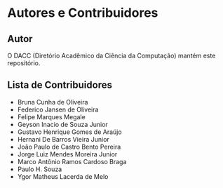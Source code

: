 # Autores e Contribuidores

## Autor

O DACC (Diretório Acadêmico da Ciência da Computação) mantém este repositório.

## Lista de Contribuidores

- Bruna Cunha de Oliveira
- Federico Jansen de Oliveira
- Felipe Marques Megale
- Geyson Inacio de Souza Junior
- Gustavo Henrique Gomes de Araújo
- Hernani De Barros Vieira Junior
- João Paulo de Castro Bento Pereira
- Jorge Luiz Mendes Moreira Junior
- Marco Antônio Ramos Cardoso Braga
- Paulo H. Souza
- Ygor Matheus Lacerda de Melo
